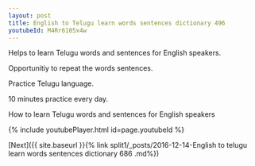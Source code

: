 ```yaml
---
layout: post
title: English to Telugu learn words sentences dictionary 496 
youtubeId: M4Rr6105x4w
---
```

 
 
Helps to learn Telugu words and sentences for English speakers.

Opportunitiy to repeat the words sentences. 

Practice Telugu language. 
 
10 minutes practice every day. 
 
How to learn Telugu words and sentences for English speakers 
 
{% include youtubePlayer.html id=page.youtubeId %}
 
 
[Next]({{ site.baseurl }}{% link  split1/_posts/2016-12-14-English to telugu learn words sentences dictionary 686 .md%})
 
